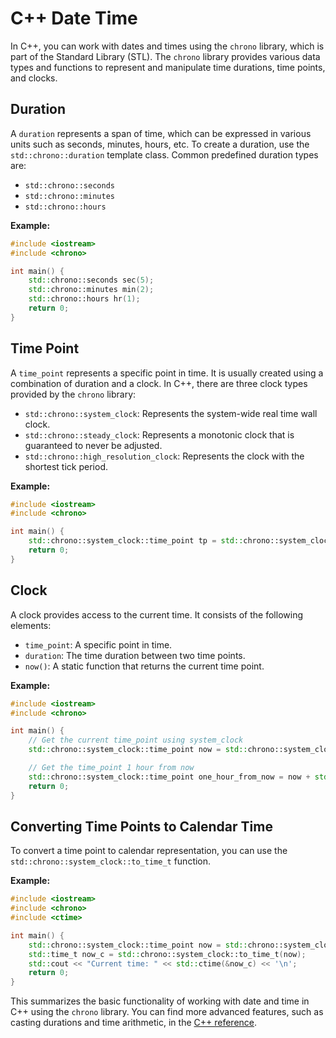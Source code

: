 # C++ Date Time

In C++, you can work with dates and times using the `chrono` library, which is part of the Standard Library (STL). The `chrono` library provides various data types and functions to represent and manipulate time durations, time points, and clocks.

## Duration

A `duration` represents a span of time, which can be expressed in various units such as seconds, minutes, hours, etc. To create a duration, use the `std::chrono::duration` template class. Common predefined duration types are:

- `std::chrono::seconds`
- `std::chrono::minutes`
- `std::chrono::hours`

**Example:**

```cpp
#include <iostream>
#include <chrono>

int main() {
    std::chrono::seconds sec(5);
    std::chrono::minutes min(2);
    std::chrono::hours hr(1);
    return 0;
}
```

## Time Point

A `time_point` represents a specific point in time. It is usually created using a combination of duration and a clock. In C++, there are three clock types provided by the `chrono` library:

- `std::chrono::system_clock`: Represents the system-wide real time wall clock.
- `std::chrono::steady_clock`: Represents a monotonic clock that is guaranteed to never be adjusted.
- `std::chrono::high_resolution_clock`: Represents the clock with the shortest tick period.

**Example:**

```cpp
#include <iostream>
#include <chrono>

int main() {
    std::chrono::system_clock::time_point tp = std::chrono::system_clock::now();
    return 0;
}
```

## Clock

A clock provides access to the current time. It consists of the following elements:

- `time_point`: A specific point in time.
- `duration`: The time duration between two time points.
- `now()`: A static function that returns the current time point.

**Example:**

```cpp
#include <iostream>
#include <chrono>

int main() {
    // Get the current time_point using system_clock
    std::chrono::system_clock::time_point now = std::chrono::system_clock::now();

    // Get the time_point 1 hour from now
    std::chrono::system_clock::time_point one_hour_from_now = now + std::chrono::hours(1);
    return 0;
}
```

## Converting Time Points to Calendar Time

To convert a time point to calendar representation, you can use the `std::chrono::system_clock::to_time_t` function.

**Example:**

```cpp
#include <iostream>
#include <chrono>
#include <ctime>

int main() {
    std::chrono::system_clock::time_point now = std::chrono::system_clock::now();
    std::time_t now_c = std::chrono::system_clock::to_time_t(now);
    std::cout << "Current time: " << std::ctime(&now_c) << '\n';
    return 0;
}
```

This summarizes the basic functionality of working with date and time in C++ using the `chrono` library. You can find more advanced features, such as casting durations and time arithmetic, in the [C++ reference](https://en.cppreference.com/w/cpp/chrono).

